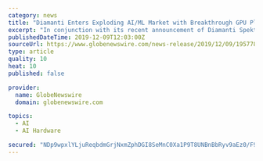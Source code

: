 ```yaml
---
category: news
title: "Diamanti Enters Exploding AI/ML Market with Breakthrough GPU Platform to Support Containerized Workloads on Kubernetes"
excerpt: "In conjunction with its recent announcement of Diamanti Spektra, customers can now provide to their end users GPU capacity in cloud clusters for scaling AI/ML workloads on premises out to public clouds to accelerate model development and training."
publishedDateTime: 2019-12-09T12:03:00Z
sourceUrl: https://www.globenewswire.com/news-release/2019/12/09/1957786/0/en/Diamanti-Enters-Exploding-AI-ML-Market-with-Breakthrough-GPU-Platform-to-Support-Containerized-Workloads-on-Kubernetes.html
type: article
quality: 10
heat: 10
published: false

provider:
  name: GlobeNewswire
  domain: globenewswire.com

topics:
  - AI
  - AI Hardware

secured: "NDp9wpxlYLjuReqbdmGrjNxmZphDGI8SeMnC0Xa1P9T8UNBnBbRyv9aEz0/F9QafGarEejfuGj3R5oLK+q3iRclRIPXhAFEsyxMstxnb2f5zhOhHrSfNqPhGjjGBvLlFM9DTwXzK1aIY3itarJh0jZv+5720C5TEh+D7nLrK4SpstTWGnGAz8mTUsip0hymEoyP7s5OEE91inSpKmXzrIlcwdJP+4Zp/+wx8UjPtwRJfZzcYqpNROFws1APDWMruC99mhrMVcHDPwQDXvIBTDQ==;/pXzTpIfFtYJ82HjtJRFVg=="
---
```


